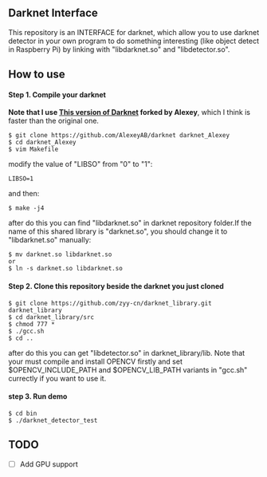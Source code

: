 ## Darknet Interface

This repository is an INTERFACE for darknet, which allow you to use darknet detector in your own program to do something interesting (like object detect in Raspberry Pi) by linking with "libdarknet.so" and "libdetector.so".

## How to use
#### Step 1. Compile your darknet
**Note that I use [This version of Darknet](https://github.com/AlexeyAB/darknet) forked by Alexey**, which I think is faster than the original one.
```
$ git clone https://github.com/AlexeyAB/darknet darknet_Alexey
$ cd darknet_Alexey
$ vim Makefile
```
modify the value of "LIBSO" from "0" to "1":
```
LIBSO=1
```
and then:
```
$ make -j4
```
after do this you can find "libdarknet.so" in darknet repository folder.If the name of this shared library is "darknet.so", you should change it to "libdarknet.so" manually:
```
$ mv darknet.so libdarknet.so
or
$ ln -s darknet.so libdarknet.so
```

#### Step 2. Clone this repository beside the darknet you just cloned
```
$ git clone https://github.com/zyy-cn/darknet_library.git darknet_library
$ cd darknet_library/src
$ chmod 777 *
$ ./gcc.sh
$ cd ..
```
after do this you can get "libdetector.so" in darknet_library/lib. Note that your must compile and install OPENCV firstly and set $OPENCV_INCLUDE_PATH and $OPENCV_LIB_PATH variants in "gcc.sh" currectly if you want to use it.

#### step 3. Run demo
```
$ cd bin
$ ./darknet_detector_test
```

## TODO
- [ ] Add GPU support
